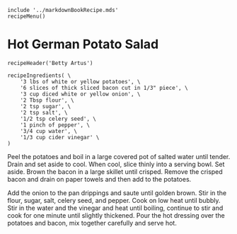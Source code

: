 ~~~ markdown-script
include '../markdownBookRecipe.mds'
recipeMenu()
~~~

# Hot German Potato Salad

~~~ markdown-script
recipeHeader('Betty Artus')
~~~

~~~ markdown-script
recipeIngredients( \
    '3 lbs of white or yellow potatoes', \
    '6 slices of thick sliced bacon cut in 1/3" piece', \
    '3 cup diced white or yellow onion', \
    '2 Tbsp flour', \
    '2 tsp sugar', \
    '2 tsp salt', \
    '1/2 tsp celery seed', \
    '1 pinch of pepper', \
    '3/4 cup water', \
    '1/3 cup cider vinegar' \
)
~~~

Peel the potatoes and boil in a large covered pot of salted water until tender. Drain and set aside
to cool. When cool, slice thinly into a serving bowl. Set aside. Brown the bacon in a large skillet
until crisped. Remove the crisped bacon and drain on paper towels and then add to the potatoes.

Add the onion to the pan drippings and saute until golden brown. Stir in the flour, sugar, salt,
celery seed, and pepper. Cook on low heat until bubbly. Stir in the water and the vinegar and heat
until boiling, continue to stir and cook for one minute until slightly thickened. Pour the hot
dressing over the potatoes and bacon, mix together carefully and serve hot.
